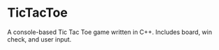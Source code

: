 # TicTacToe
A console-based Tic Tac Toe game written in C++. Includes board, win check, and user input.
